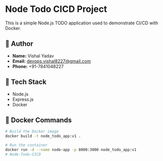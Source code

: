 # Node Todo CICD Project

This is a simple Node.js TODO application used to demonstrate CI/CD with Docker.

## 📌 Author
- **Name:** Vishal Yadav  
- **Email:** devops.vishal8227@gmail.com  
- **Phone:** +91-7841048227

## 🚀 Tech Stack
- Node.js
- Express.js
- Docker

## 🐳 Docker Commands
```bash
# Build the Docker image
docker build -t node_todo_app:v1 .

# Run the container
docker run -d --name node-app -p 8000:3000 node_todo_app:v1
# Node-Todo-CICD

